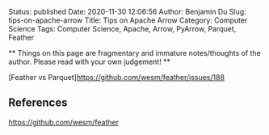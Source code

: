 Status: published
Date: 2020-11-30 12:06:56
Author: Benjamin Du
Slug: tips-on-apache-arrow
Title: Tips on Apache Arrow
Category: Computer Science
Tags: Computer Science, Apache, Arrow, PyArrow, Parquet, Feather

**
Things on this page are fragmentary and immature notes/thoughts of the author.
Please read with your own judgement!
**


[Feather vs Parquet]https://github.com/wesm/feather/issues/188

## References 

https://github.com/wesm/feather